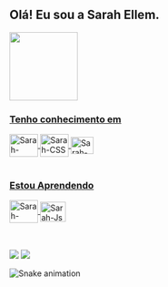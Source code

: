 ## Olá! Eu sou a Sarah Ellem.


<div>
  <a href="https://github.com/SarahEllem">
  <img height="120em" src="https://github-readme-stats.vercel.app/api/top-langs/?username=SarahEllem&langs_count=8&theme=dracula&layout=compact"/>
</div>

  ### Tenho conhecimento em
<div style="display: inline_block">
  <img align="center" alt="Sarah-HTML" height="40" width="50" src="https://cdn.jsdelivr.net/gh/devicons/devicon/icons/html5/html5-original-wordmark.svg" />
  <img align="center" alt="Sarah-CSS" height="40" width="50" src="https://cdn.jsdelivr.net/gh/devicons/devicon/icons/css3/css3-original-wordmark.svg" />
  <img align="center" alt="Sarah-figma" height="30" width="40" src="https://cdn.jsdelivr.net/gh/devicons/devicon/icons/figma/figma-original.svg" />
</div> <br>
  
  ### Estou Aprendendo
  <div>
      <img align="center" alt="Sarah-CSharp" height="40" width="50" src="https://cdn.jsdelivr.net/gh/devicons/devicon/icons/csharp/csharp-original.svg">
      <img align="center" alt="Sarah-Js" height="35" width="45" src="https://cdn.jsdelivr.net/gh/devicons/devicon/icons/javascript/javascript-original.svg">
  </div> <br>

  ##
 
  <div>
   <a href="https://www.linkedin.com/in/sarah-ellem/" target="_blank"><img src="https://img.shields.io/badge/LinkedIn-0077B5?style=for-the-badge&logo=linkedin&logoColor=white" target="_blank"></a> 
  <a href = "mailto:sarah.ellemestudos@gmail.com"><img src="https://img.shields.io/badge/Gmail-D14836?style=for-the-badge&logo=gmail&logoColor=white" target="_blank"></a>
 </div>
  
![Snake animation](https://github.com/SarahEllem/SarahEllem/blob/output/github-contribution-grid-snake.svg)
